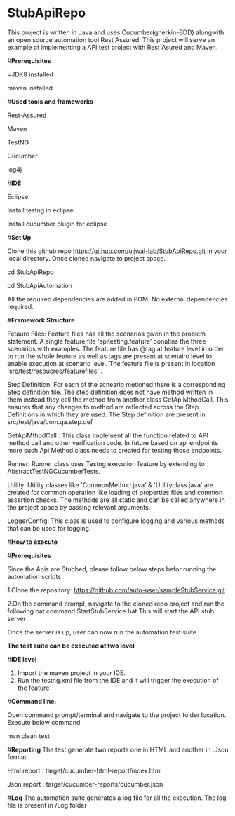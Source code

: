 # StubApiRepo

This project is written in Java and uses Cucumber(gherkin-BDD) alongwith an open source automation tool Rest Assured. This project will serve an example of implementing a API test project with Rest Asured and Maven.

#**Prerequisites**

=JDK8 installed

maven installed

#**Used tools and frameworks**

Rest-Assured

Maven

TestNG

Cucumber

log4j

#**IDE**

Eclipse

Install testng in eclipse

Install cucumber plugin for eclipse

#**Set Up**

Clone this github repo https://github.com/ujjwal-lab/StubApiRepo.git in your local directory. Once cloned navigate to project space.

cd StubApiRepo

cd StubApiAutomation

All the required dependencies are added in POM. No external dependencies required.

#**Framework Structure**

Fetaure Files: Feature files has all the scenarios given in the problem statement. A single feature file 'apitesting.feature' conatins the three scenarios with examples. The feature file has @tag at feature level in order to run the whole feature as well as tags are present at scenairo level to enable execution at scenario level. The feature file is present in location 'src/test/resoucres/featurefiles' .

Step Definition: For each of the scneario metioned there is a corresponding Step definition file. The step definition does not have method written in them instead they call the method from another class GetApiMthodCall. This ensures that any changes to method are reflected across the Step Definitions in which they are used. The Step definition are present in src/test/java/com.qa.step.def

GetApiMthodCall : This class implement all the function related to API method call and other verification code. In future based on api endpoints more such Api Method class needs to created for testing those endpoints.

Runner: Runner class uses Testng execution feature by extending to AbstractTestNGCucumberTests.

Utility: Utility classes like 'CommonMethod.java' & 'Utilityclass.java' are created for common operation like loading of properties files and common assertion checks. The methods are all static and can be called anywhere in the project space by passing relevant arguments.

LoggerConfig: This class is used to configure logging and various methods that can be used for logging.

#**How to execute**


#**Prerequisites**

Since the Apis are Stubbed, please follow below steps befor running the automation scripts

1.Clone the repository: https://github.com/auto-user/sampleStubService.git

2.On the command prompt, navigate to the cloned repo project and run the following bat command StartStubService.bat This will start the API stub server

Once the server is up, user can now run the automation test suite

**The test suite can be executed at two level**

#**IDE level**

1. Import the maven project in your IDE.
2. Run the testng.xml file from the IDE and it will trigger the execution of the feature

#**Command line.**

Open command prompt/terminal and navigate to the project folder location. Execute below command. 

mvn clean test

#**Reporting** The test generate two reports one in HTML and another in .Json format

Html report : target/cucumber-html-report/index.html

Json report : target/cucumber-reports/cucumber.json

#**Log**
The automation suite generates a log file for all the execution. The log file is present in /Log folder
